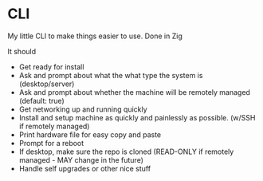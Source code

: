 # CLI

My little CLI to make things easier to use.
Done in Zig

It should
- Get ready for install
- Ask and prompt about what the what type the system is (desktop/server)
- Ask and prompt about whether the machine will be remotely managed (default: true)
- Get networking up and running quickly
- Install and setup machine as quickly and painlessly as possible. (w/SSH if remotely managed)
- Print hardware file for easy copy and paste
- Prompt for a reboot
- If desktop, make sure the repo is cloned (READ-ONLY if remotely managed - MAY change in the future)
- Handle self upgrades or other nice stuff
